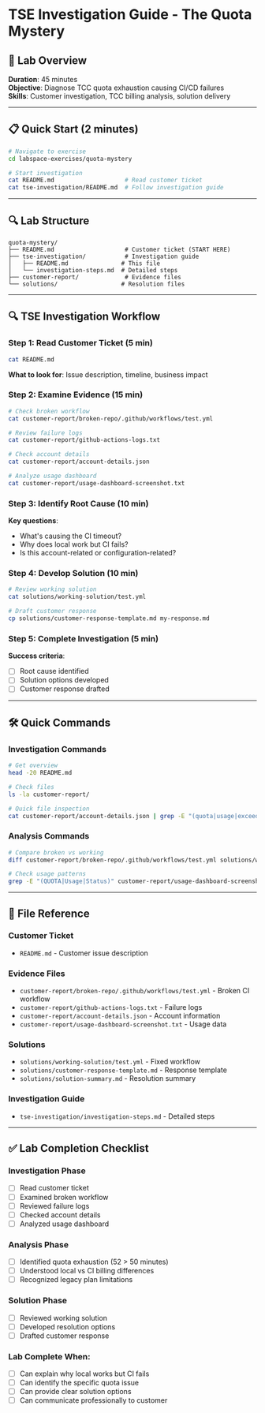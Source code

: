 # TSE Investigation Guide - The Quota Mystery

## 🎯 Lab Overview
**Duration**: 45 minutes  
**Objective**: Diagnose TCC quota exhaustion causing CI/CD failures  
**Skills**: Customer investigation, TCC billing analysis, solution delivery

---

## 📋 Quick Start (2 minutes)
```bash
# Navigate to exercise
cd labspace-exercises/quota-mystery

# Start investigation
cat README.md                    # Read customer ticket
cat tse-investigation/README.md  # Follow investigation guide
```

---

## 🔍 Lab Structure
```
quota-mystery/
├── README.md                    # Customer ticket (START HERE)
├── tse-investigation/           # Investigation guide
│   ├── README.md               # This file
│   └── investigation-steps.md  # Detailed steps
├── customer-report/             # Evidence files
└── solutions/                  # Resolution files
```

---

## 🔍 TSE Investigation Workflow

### Step 1: Read Customer Ticket (5 min)
```bash
cat README.md
```
**What to look for**: Issue description, timeline, business impact

### Step 2: Examine Evidence (15 min)
```bash
# Check broken workflow
cat customer-report/broken-repo/.github/workflows/test.yml

# Review failure logs
cat customer-report/github-actions-logs.txt

# Check account details
cat customer-report/account-details.json

# Analyze usage dashboard
cat customer-report/usage-dashboard-screenshot.txt
```

### Step 3: Identify Root Cause (10 min)
**Key questions**:
- What's causing the CI timeout?
- Why does local work but CI fails?
- Is this account-related or configuration-related?

### Step 4: Develop Solution (10 min)
```bash
# Review working solution
cat solutions/working-solution/test.yml

# Draft customer response
cp solutions/customer-response-template.md my-response.md
```

### Step 5: Complete Investigation (5 min)
**Success criteria**:
- [ ] Root cause identified
- [ ] Solution options developed
- [ ] Customer response drafted

---

## 🛠️ Quick Commands

### Investigation Commands
```bash
# Get overview
head -20 README.md

# Check files
ls -la customer-report/

# Quick file inspection
cat customer-report/account-details.json | grep -E "(quota|usage|exceeded)"
```

### Analysis Commands
```bash
# Compare broken vs working
diff customer-report/broken-repo/.github/workflows/test.yml solutions/working-solution/test.yml

# Check usage patterns
grep -E "(QUOTA|Usage|Status)" customer-report/usage-dashboard-screenshot.txt
```

---

## 📁 File Reference

### Customer Ticket
- `README.md` - Customer issue description

### Evidence Files
- `customer-report/broken-repo/.github/workflows/test.yml` - Broken CI workflow
- `customer-report/github-actions-logs.txt` - Failure logs
- `customer-report/account-details.json` - Account information
- `customer-report/usage-dashboard-screenshot.txt` - Usage data

### Solutions
- `solutions/working-solution/test.yml` - Fixed workflow
- `solutions/customer-response-template.md` - Response template
- `solutions/solution-summary.md` - Resolution summary

### Investigation Guide
- `tse-investigation/investigation-steps.md` - Detailed steps

---

## ✅ Lab Completion Checklist

### Investigation Phase
- [ ] Read customer ticket
- [ ] Examined broken workflow
- [ ] Reviewed failure logs
- [ ] Checked account details
- [ ] Analyzed usage dashboard

### Analysis Phase
- [ ] Identified quota exhaustion (52 > 50 minutes)
- [ ] Understood local vs CI billing differences
- [ ] Recognized legacy plan limitations

### Solution Phase
- [ ] Reviewed working solution
- [ ] Developed resolution options
- [ ] Drafted customer response

### Lab Complete When:
- [ ] Can explain why local works but CI fails
- [ ] Can identify the specific quota issue
- [ ] Can provide clear solution options
- [ ] Can communicate professionally to customer
